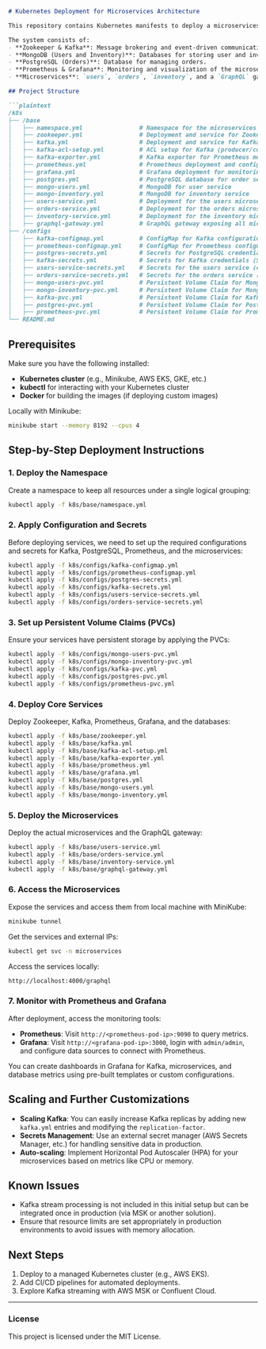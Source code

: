 ```markdown
# Kubernetes Deployment for Microservices Architecture

This repository contains Kubernetes manifests to deploy a microservices-based architecture using Kafka, MongoDB, PostgreSQL, Prometheus, Grafana, and microservices (`users`, `orders`, `inventory`, and `graphql-gateway`).

The system consists of:
- **Zookeeper & Kafka**: Message brokering and event-driven communication.
- **MongoDB (Users and Inventory)**: Databases for storing user and inventory-related data.
- **PostgreSQL (Orders)**: Database for managing orders.
- **Prometheus & Grafana**: Monitoring and visualization of the microservices.
- **Microservices**: `users`, `orders`, `inventory`, and a `GraphQL` gateway to expose APIs.

## Project Structure

```plaintext
/k8s
├── /base
│   ├── namespace.yml                # Namespace for the microservices
│   ├── zookeeper.yml                # Deployment and service for Zookeeper
│   ├── kafka.yml                    # Deployment and service for Kafka (single replica in k8s)
│   ├── kafka-acl-setup.yml          # ACL setup for Kafka (producer/consumer permissions)
│   ├── kafka-exporter.yml           # Kafka exporter for Prometheus monitoring
│   ├── prometheus.yml               # Prometheus deployment and configuration
│   ├── grafana.yml                  # Grafana deployment for monitoring visualization
│   ├── postgres.yml                 # PostgreSQL database for order service
│   ├── mongo-users.yml              # MongoDB for user service
│   ├── mongo-inventory.yml          # MongoDB for inventory service
│   ├── users-service.yml            # Deployment for the users microservice
│   ├── orders-service.yml           # Deployment for the orders microservice
│   ├── inventory-service.yml        # Deployment for the inventory microservice
│   ├── graphql-gateway.yml          # GraphQL gateway exposing all microservices
├── /configs
│   ├── kafka-configmap.yml          # ConfigMap for Kafka configurations
│   ├── prometheus-configmap.yml     # ConfigMap for Prometheus configurations
│   ├── postgres-secrets.yml         # Secrets for PostgreSQL credentials
│   ├── kafka-secrets.yml            # Secrets for Kafka credentials (SASL_SSL, keystore)
│   ├── users-service-secrets.yml    # Secrets for the users service (certificates, keys)
│   ├── orders-service-secrets.yml   # Secrets for the orders service (certificates, keys)
│   ├── mongo-users-pvc.yml          # Persistent Volume Claim for MongoDB (users)
│   ├── mongo-inventory-pvc.yml      # Persistent Volume Claim for MongoDB (inventory)
│   ├── kafka-pvc.yml                # Persistent Volume Claim for Kafka
│   ├── postgres-pvc.yml             # Persistent Volume Claim for PostgreSQL
│   ├── prometheus-pvc.yml           # Persistent Volume Claim for Prometheus data
└── README.md
```

## Prerequisites

Make sure you have the following installed:
- **Kubernetes cluster** (e.g., Minikube, AWS EKS, GKE, etc.)
- **kubectl** for interacting with your Kubernetes cluster
- **Docker** for building the images (if deploying custom images)

Locally with Minikube:

```bash
minikube start --memory 8192 --cpus 4
```

## Step-by-Step Deployment Instructions

### 1. Deploy the Namespace

Create a namespace to keep all resources under a single logical grouping:

```bash
kubectl apply -f k8s/base/namespace.yml
```

### 2. Apply Configuration and Secrets

Before deploying services, we need to set up the required configurations and secrets for Kafka, PostgreSQL, Prometheus, and the microservices:

```bash
kubectl apply -f k8s/configs/kafka-configmap.yml
kubectl apply -f k8s/configs/prometheus-configmap.yml
kubectl apply -f k8s/configs/postgres-secrets.yml
kubectl apply -f k8s/configs/kafka-secrets.yml
kubectl apply -f k8s/configs/users-service-secrets.yml
kubectl apply -f k8s/configs/orders-service-secrets.yml
```

### 3. Set up Persistent Volume Claims (PVCs)

Ensure your services have persistent storage by applying the PVCs:

```bash
kubectl apply -f k8s/configs/mongo-users-pvc.yml
kubectl apply -f k8s/configs/mongo-inventory-pvc.yml
kubectl apply -f k8s/configs/kafka-pvc.yml
kubectl apply -f k8s/configs/postgres-pvc.yml
kubectl apply -f k8s/configs/prometheus-pvc.yml
```

### 4. Deploy Core Services

Deploy Zookeeper, Kafka, Prometheus, Grafana, and the databases:

```bash
kubectl apply -f k8s/base/zookeeper.yml
kubectl apply -f k8s/base/kafka.yml
kubectl apply -f k8s/base/kafka-acl-setup.yml
kubectl apply -f k8s/base/kafka-exporter.yml
kubectl apply -f k8s/base/prometheus.yml
kubectl apply -f k8s/base/grafana.yml
kubectl apply -f k8s/base/postgres.yml
kubectl apply -f k8s/base/mongo-users.yml
kubectl apply -f k8s/base/mongo-inventory.yml
```

### 5. Deploy the Microservices

Deploy the actual microservices and the GraphQL gateway:

```bash
kubectl apply -f k8s/base/users-service.yml
kubectl apply -f k8s/base/orders-service.yml
kubectl apply -f k8s/base/inventory-service.yml
kubectl apply -f k8s/base/graphql-gateway.yml
```

### 6. Access the Microservices

Expose the services and access them from local machine with MiniKube:

```bash
minikube tunnel
```

Get the services and external IPs:

```bash
kubectl get svc -n microservices
```

Access the services locally:

```bash
http://localhost:4000/graphql
```

### 7. Monitor with Prometheus and Grafana

After deployment, access the monitoring tools:
- **Prometheus**: Visit `http://<prometheus-pod-ip>:9090` to query metrics.
- **Grafana**: Visit `http://<grafana-pod-ip>:3000`, login with `admin/admin`, and configure data sources to connect with Prometheus.

You can create dashboards in Grafana for Kafka, microservices, and database metrics using pre-built templates or custom configurations.

## Scaling and Further Customizations

- **Scaling Kafka**: You can easily increase Kafka replicas by adding new `kafka.yml` entries and modifying the `replication-factor`.
- **Secrets Management**: Use an external secret manager (AWS Secrets Manager, etc.) for handling sensitive data in production.
- **Auto-scaling**: Implement Horizontal Pod Autoscaler (HPA) for your microservices based on metrics like CPU or memory.

## Known Issues

- Kafka stream processing is not included in this initial setup but can be integrated once in production (via MSK or another solution).
- Ensure that resource limits are set appropriately in production environments to avoid issues with memory allocation.

## Next Steps

1. Deploy to a managed Kubernetes cluster (e.g., AWS EKS).
2. Add CI/CD pipelines for automated deployments.
3. Explore Kafka streaming with AWS MSK or Confluent Cloud.

---

### License

This project is licensed under the MIT License.
```